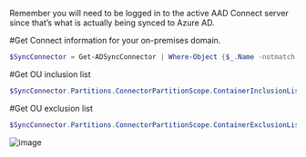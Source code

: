 Remember you will need to be logged in to the active AAD Connect server since that’s what is actually being synced to Azure AD.

#Get Connect information for your on-premises domain.
```powershell
$SyncConnector = Get-ADSyncConnector | Where-Object {$_.Name -notmatch ' - aad'}
 ```
#Get OU inclusion list
```powershell
$SyncConnector.Partitions.ConnectorPartitionScope.ContainerInclusionList
 ```
#Get OU exclusion list
```powershell
$SyncConnector.Partitions.ConnectorPartitionScope.ContainerExclusionList
```
![image](https://github.com/msandoval55/pub.repo/assets/116230991/f448ee1c-eede-4520-94a7-445573e556d1)
